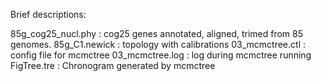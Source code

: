 Brief descriptions:

85g_cog25_nucl.phy : cog25 genes annotated, aligned, trimed from 85 genomes. 
85g_C1.newick : topology with calibrations
03_mcmctree.ctl : config file for mcmctree
03_mcmctree.log : log during mcmctree running
FigTree.tre : Chronogram generated by mcmctree
